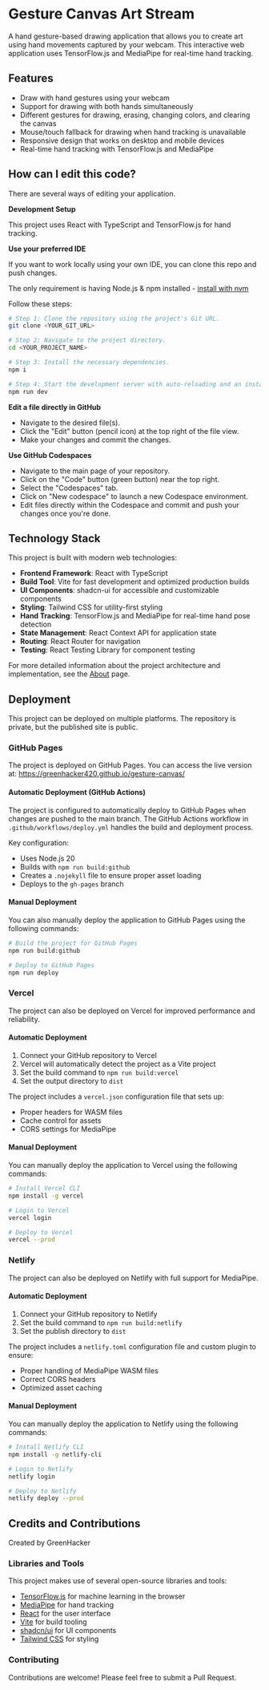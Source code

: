 # Gesture Canvas Art Stream

A hand gesture-based drawing application that allows you to create art using hand movements captured by your webcam. This interactive web application uses TensorFlow.js and MediaPipe for real-time hand tracking.

## Features

- Draw with hand gestures using your webcam
- Support for drawing with both hands simultaneously
- Different gestures for drawing, erasing, changing colors, and clearing the canvas
- Mouse/touch fallback for drawing when hand tracking is unavailable
- Responsive design that works on desktop and mobile devices
- Real-time hand tracking with TensorFlow.js and MediaPipe

## How can I edit this code?

There are several ways of editing your application.

**Development Setup**

This project uses React with TypeScript and TensorFlow.js for hand tracking.

**Use your preferred IDE**

If you want to work locally using your own IDE, you can clone this repo and push changes.

The only requirement is having Node.js & npm installed - [install with nvm](https://github.com/nvm-sh/nvm#installing-and-updating)

Follow these steps:

```sh
# Step 1: Clone the repository using the project's Git URL.
git clone <YOUR_GIT_URL>

# Step 2: Navigate to the project directory.
cd <YOUR_PROJECT_NAME>

# Step 3: Install the necessary dependencies.
npm i

# Step 4: Start the development server with auto-reloading and an instant preview.
npm run dev
```

**Edit a file directly in GitHub**

- Navigate to the desired file(s).
- Click the "Edit" button (pencil icon) at the top right of the file view.
- Make your changes and commit the changes.

**Use GitHub Codespaces**

- Navigate to the main page of your repository.
- Click on the "Code" button (green button) near the top right.
- Select the "Codespaces" tab.
- Click on "New codespace" to launch a new Codespace environment.
- Edit files directly within the Codespace and commit and push your changes once you're done.

## Technology Stack

This project is built with modern web technologies:

- **Frontend Framework**: React with TypeScript
- **Build Tool**: Vite for fast development and optimized production builds
- **UI Components**: shadcn-ui for accessible and customizable components
- **Styling**: Tailwind CSS for utility-first styling
- **Hand Tracking**: TensorFlow.js and MediaPipe for real-time hand pose detection
- **State Management**: React Context API for application state
- **Routing**: React Router for navigation
- **Testing**: React Testing Library for component testing

For more detailed information about the project architecture and implementation, see the [About](ABOUT.md) page.

## Deployment

This project can be deployed on multiple platforms. The repository is private, but the published site is public.

### GitHub Pages

The project is deployed on GitHub Pages. You can access the live version at:
https://greenhacker420.github.io/gesture-canvas/

#### Automatic Deployment (GitHub Actions)

The project is configured to automatically deploy to GitHub Pages when changes are pushed to the main branch. The GitHub Actions workflow in `.github/workflows/deploy.yml` handles the build and deployment process.

Key configuration:
- Uses Node.js 20
- Builds with `npm run build:github`
- Creates a `.nojekyll` file to ensure proper asset loading
- Deploys to the `gh-pages` branch

#### Manual Deployment

You can also manually deploy the application to GitHub Pages using the following commands:

```sh
# Build the project for GitHub Pages
npm run build:github

# Deploy to GitHub Pages
npm run deploy
```

### Vercel

The project can also be deployed on Vercel for improved performance and reliability.

#### Automatic Deployment

1. Connect your GitHub repository to Vercel
2. Vercel will automatically detect the project as a Vite project
3. Set the build command to `npm run build:vercel`
4. Set the output directory to `dist`

The project includes a `vercel.json` configuration file that sets up:
- Proper headers for WASM files
- Cache control for assets
- CORS settings for MediaPipe

#### Manual Deployment

You can manually deploy the application to Vercel using the following commands:

```sh
# Install Vercel CLI
npm install -g vercel

# Login to Vercel
vercel login

# Deploy to Vercel
vercel --prod
```

### Netlify

The project can also be deployed on Netlify with full support for MediaPipe.

#### Automatic Deployment

1. Connect your GitHub repository to Netlify
2. Set the build command to `npm run build:netlify`
3. Set the publish directory to `dist`

The project includes a `netlify.toml` configuration file and custom plugin to ensure:
- Proper handling of MediaPipe WASM files
- Correct CORS headers
- Optimized asset caching

#### Manual Deployment

You can manually deploy the application to Netlify using the following commands:

```sh
# Install Netlify CLI
npm install -g netlify-cli

# Login to Netlify
netlify login

# Deploy to Netlify
netlify deploy --prod
```

## Credits and Contributions

Created by GreenHacker

### Libraries and Tools

This project makes use of several open-source libraries and tools:

- [TensorFlow.js](https://www.tensorflow.org/js) for machine learning in the browser
- [MediaPipe](https://mediapipe.dev/) for hand tracking
- [React](https://reactjs.org/) for the user interface
- [Vite](https://vitejs.dev/) for build tooling
- [shadcn/ui](https://ui.shadcn.com/) for UI components
- [Tailwind CSS](https://tailwindcss.com/) for styling

### Contributing

Contributions are welcome! Please feel free to submit a Pull Request.
